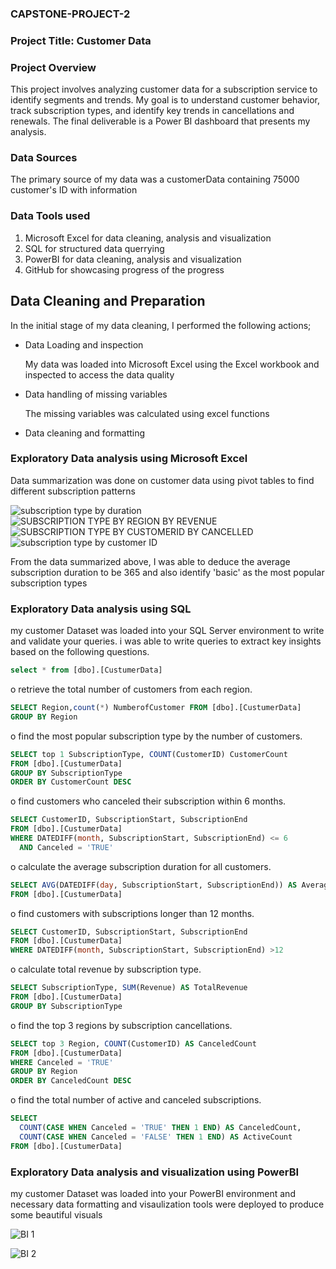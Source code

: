 ### CAPSTONE-PROJECT-2
### Project Title: Customer Data
### Project Overview
This project involves analyzing customer data for a subscription service to identify
segments and trends. My goal is to understand customer behavior, track subscription types,
and identify key trends in cancellations and renewals. The final deliverable is a Power BI
dashboard that presents my analysis.
### Data Sources
The primary source of my data was a customerData containing 75000 customer's ID with information
### Data Tools used
1. Microsoft Excel for data cleaning, analysis and visualization
2. SQL for structured data querrying
3. PowerBI for data cleaning, analysis and visualization  
4. GitHub for showcasing progress of the progress
## Data Cleaning and Preparation
In the initial stage of my data cleaning, I performed the following actions;

- Data Loading and inspection

   My data was loaded into Microsoft Excel using the Excel workbook and inspected to access the data quality

- Data handling of missing variables

   The missing variables was calculated using excel functions
- Data cleaning and formatting

### Exploratory Data analysis using Microsoft Excel 
   Data summarization was done on customer data using pivot tables to find different subscription patterns
   
   ![subscription type by duration](https://github.com/user-attachments/assets/6c76fc49-07c0-4d70-8d42-ba8fd0bb3077)
   ![SUBSCRIPTION TYPE BY REGION BY REVENUE](https://github.com/user-attachments/assets/0058542f-ad0d-4eb6-a912-acebbfb4000e)
   ![SUBSCRIPTION TYPE BY CUSTOMERID BY CANCELLED](https://github.com/user-attachments/assets/7565866f-d81b-492a-95ce-903e3511cdcb)
![subscription type by customer ID](https://github.com/user-attachments/assets/e9bed5ad-d5ba-4d01-ade5-3be5781050c6)

From the data summarized above, I was able to deduce the average subscription duration to be 365 and also identify 'basic' as the most popular
subscription types 

### Exploratory Data analysis using SQL
my customer Dataset was loaded into your SQL Server environment to write
and validate your queries.
i was able to write queries to extract key insights based on the following questions.
```SQL
select * from [dbo].[CustumerData]
```
o retrieve the total number of customers from each region.
```SQL
SELECT Region,count(*) NumberofCustomer FROM [dbo].[CustumerData]
GROUP BY Region
```
o find the most popular subscription type by the number of customers.
```SQL
SELECT top 1 SubscriptionType, COUNT(CustomerID) CustomerCount
FROM [dbo].[CustumerData]
GROUP BY SubscriptionType
ORDER BY CustomerCount DESC
```
o find customers who canceled their subscription within 6 months.
```SQL
SELECT CustomerID, SubscriptionStart, SubscriptionEnd
FROM [dbo].[CustumerData]
WHERE DATEDIFF(month, SubscriptionStart, SubscriptionEnd) <= 6
  AND Canceled = 'TRUE'
```
o calculate the average subscription duration for all customers.
```SQL
SELECT AVG(DATEDIFF(day, SubscriptionStart, SubscriptionEnd)) AS AverageDuration
FROM [dbo].[CustumerData]
```
o find customers with subscriptions longer than 12 months.
```SQL
SELECT CustomerID, SubscriptionStart, SubscriptionEnd
FROM [dbo].[CustumerData]
WHERE DATEDIFF(month, SubscriptionStart, SubscriptionEnd) >12

```
o calculate total revenue by subscription type.
```SQL
SELECT SubscriptionType, SUM(Revenue) AS TotalRevenue
FROM [dbo].[CustumerData]
GROUP BY SubscriptionType
```
o find the top 3 regions by subscription cancellations.
```SQL
SELECT top 3 Region, COUNT(CustomerID) AS CanceledCount
FROM [dbo].[CustumerData]
WHERE Canceled = 'TRUE'
GROUP BY Region
ORDER BY CanceledCount DESC
```
o find the total number of active and canceled subscriptions.
```SQL
SELECT 
  COUNT(CASE WHEN Canceled = 'TRUE' THEN 1 END) AS CanceledCount,
  COUNT(CASE WHEN Canceled = 'FALSE' THEN 1 END) AS ActiveCount
FROM [dbo].[CustumerData]
```
### Exploratory Data analysis and visualization using PowerBI
my customer Dataset was loaded into your PowerBI environment and necessary data formatting and visaulization tools were deployed to produce some beautiful visuals

![BI 1](https://github.com/user-attachments/assets/4e280965-1c19-4eaa-9157-f830821643e3)

![BI 2](https://github.com/user-attachments/assets/795f80f9-714a-4282-9cac-fae58772e372)
